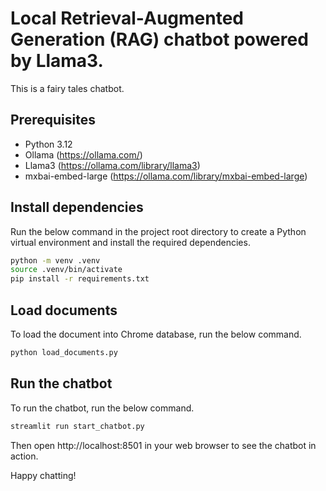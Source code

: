 # Local Retrieval-Augmented Generation (RAG) chatbot powered by Llama3. 
This is a fairy tales chatbot.

## Prerequisites
- Python 3.12
- Ollama (https://ollama.com/)
- Llama3 (https://ollama.com/library/llama3)
- mxbai-embed-large (https://ollama.com/library/mxbai-embed-large)

## Install dependencies
Run the below command in the project root directory to create a Python virtual environment and install the required dependencies.

```bash
python -m venv .venv
source .venv/bin/activate
pip install -r requirements.txt
```

## Load documents
To load the document into Chrome database, run the below command.

```bash
python load_documents.py
```

## Run the chatbot
To run the chatbot, run the below command.

```bash
streamlit run start_chatbot.py
```

Then open http://localhost:8501 in your web browser to see the chatbot in action.

Happy chatting!